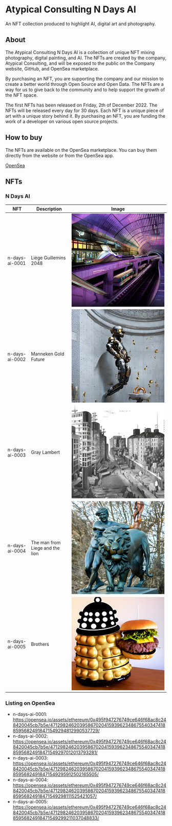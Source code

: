 # Atypical Consulting N Days AI

An NFT collection produced to highlight AI, digital art and photography.

## About

The Atypical Consulting N Days AI is a collection of unique NFT mixing photography, digital painting, and AI. The NFTs are created by the company, Atypical Consulting, and will be exposed to the public on the Company website, GitHub, and OpenSea marketplace.

By purchasing an NFT, you are supporting the company and our mission to create a better world through Open Source and Open Data. The NFTs are a way for us to give back to the community and to help support the growth of the NFT space.

The first NFTs has been released on Friday, 2th of December 2022. The NFTs will be released every day for 30 days. Each NFT is a unique piece of art with a unique story behind it. By purchasing an NFT, you are funding the work of a developer on various open source projects.

## How to buy

The NFTs are available on the OpenSea marketplace. You can buy them directly from the website or from the OpenSea app.

[OpenSea](https://opensea.io/collection/n-days-ai)

## NFTs

### N Days AI

| NFT            | Description | Image |
| -------------- | ----------- | ----- |
| n-days-ai-0001 | Liège Guillemins 2048 | ![n-days-ai-0001](./assets/n-days-ai/n-days-ai-0001.jpg) |
| n-days-ai-0002 | Manneken Gold Future | ![n-days-ai-0002](./assets/n-days-ai/n-days-ai-0002.jpg) |
| n-days-ai-0003 | Gray Lambert | ![n-days-ai-0003](./assets/n-days-ai/n-days-ai-0003.jpg) |
| n-days-ai-0004 | The man from Liege and the lion | ![n-days-ai-0004](./assets/n-days-ai/n-days-ai-0004.jpg) |
| n-days-ai-0005 | Brothers | ![n-days-ai-0005](./assets/n-days-ai/n-days-ai-0005.jpg) |

### Listing on OpenSea

- n-days-ai-0001: https://opensea.io/assets/ethereum/0x495f947276749ce646f68ac8c248420045cb7b5e/471298246203958670204159396234867554034741885956824918471549294812990537729/
- n-days-ai-0002: https://opensea.io/assets/ethereum/0x495f947276749ce646f68ac8c248420045cb7b5e/471298246203958670204159396234867554034741885956824918471549297012013793281/
- n-days-ai-0003: https://opensea.io/assets/ethereum/0x495f947276749ce646f68ac8c248420045cb7b5e/471298246203958670204159396234867554034741885956824918471549295912502165505/
- n-days-ai-0004: https://opensea.io/assets/ethereum/0x495f947276749ce646f68ac8c248420045cb7b5e/471298246203958670204159396234867554034741885956824918471549298111525421057/
- n-days-ai-0005: https://opensea.io/assets/ethereum/0x495f947276749ce646f68ac8c248420045cb7b5e/471298246203958670204159396234867554034741885956824918471549299211037048833/